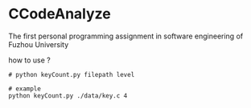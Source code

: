 # CCodeAnalyze
The first personal programming assignment in software engineering of Fuzhou University

how to use ?

```shell
# python keyCount.py filepath level

# example
python keyCount.py ./data/key.c 4
```
